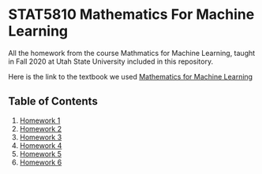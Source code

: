 # STAT5810 Mathematics For Machine Learning
All the homework from the course Mathmatics for Machine Learning, taught in Fall 2020 at Utah State University included in this repository.

Here is the link to the textbook we used
[Mathematics for Machine Learning](https://mml-book.github.io/book/mml-book.pdf)

## Table of Contents
1. [Homework 1]()
2. [Homework 2]()
3. [Homework 3]()
4. [Homework 4]()
5. [Homework 5]()
6. [Homework 6]()



